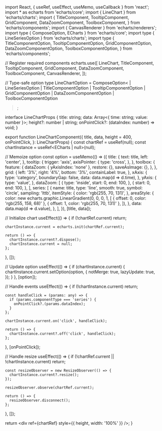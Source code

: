 import React, { useRef, useEffect, useMemo, useCallback } from 'react';
import * as echarts from 'echarts/core';
import { LineChart } from 'echarts/charts';
import {
  TitleComponent,
  TooltipComponent,
  GridComponent,
  DataZoomComponent,
  ToolboxComponent,
} from 'echarts/components';
import { CanvasRenderer } from 'echarts/renderers';
import type { ComposeOption, ECharts } from 'echarts/core';
import type { LineSeriesOption } from 'echarts/charts';
import type {
  TitleComponentOption,
  TooltipComponentOption,
  GridComponentOption,
  DataZoomComponentOption,
  ToolboxComponentOption,
} from 'echarts/components';

// Register required components
echarts.use([
  LineChart,
  TitleComponent,
  TooltipComponent,
  GridComponent,
  DataZoomComponent,
  ToolboxComponent,
  CanvasRenderer,
]);

// Type-safe option
type LineChartOption = ComposeOption<
  | LineSeriesOption
  | TitleComponentOption
  | TooltipComponentOption
  | GridComponentOption
  | DataZoomComponentOption
  | ToolboxComponentOption
>;

interface LineChartProps {
  title: string;
  data: Array<{ time: string; value: number }>;
  height?: number | string;
  onPointClick?: (dataIndex: number) => void;
}

export function LineChartComponent({
  title,
  data,
  height = 400,
  onPointClick,
}: LineChartProps) {
  const chartRef = useRef<HTMLDivElement>(null);
  const chartInstance = useRef<ECharts | null>(null);

  // Memoize option
  const option = useMemo<LineChartOption>(() => ({
    title: {
      text: title,
      left: 'center',
    },
    tooltip: {
      trigger: 'axis',
      axisPointer: {
        type: 'cross',
      },
    },
    toolbox: {
      feature: {
        dataZoom: { yAxisIndex: 'none' },
        restore: {},
        saveAsImage: {},
      },
    },
    grid: {
      left: '3%',
      right: '4%',
      bottom: '3%',
      containLabel: true,
    },
    xAxis: {
      type: 'category',
      boundaryGap: false,
      data: data.map(d => d.time),
    },
    yAxis: {
      type: 'value',
    },
    dataZoom: [
      {
        type: 'inside',
        start: 0,
        end: 100,
      },
      {
        start: 0,
        end: 100,
      },
    ],
    series: [
      {
        name: title,
        type: 'line',
        smooth: true,
        symbol: 'circle',
        sampling: 'lttb',
        itemStyle: {
          color: 'rgb(255, 70, 131)',
        },
        areaStyle: {
          color: new echarts.graphic.LinearGradient(0, 0, 0, 1, [
            { offset: 0, color: 'rgb(255, 158, 68)' },
            { offset: 1, color: 'rgb(255, 70, 131)' },
          ]),
        },
        data: data.map(d => d.value),
      },
    ],
  }), [title, data]);

  // Initialize chart
  useEffect(() => {
    if (!chartRef.current) return;

    chartInstance.current = echarts.init(chartRef.current);

    return () => {
      chartInstance.current?.dispose();
      chartInstance.current = null;
    };
  }, []);

  // Update option
  useEffect(() => {
    if (chartInstance.current) {
      chartInstance.current.setOption(option, {
        notMerge: true,
        lazyUpdate: true,
      });
    }
  }, [option]);

  // Handle events
  useEffect(() => {
    if (!chartInstance.current) return;

    const handleClick = (params: any) => {
      if (params.componentType === 'series') {
        onPointClick?.(params.dataIndex);
      }
    };

    chartInstance.current.on('click', handleClick);

    return () => {
      chartInstance.current?.off('click', handleClick);
    };
  }, [onPointClick]);

  // Handle resize
  useEffect(() => {
    if (!chartRef.current || !chartInstance.current) return;

    const resizeObserver = new ResizeObserver(() => {
      chartInstance.current?.resize();
    });

    resizeObserver.observe(chartRef.current);

    return () => {
      resizeObserver.disconnect();
    };
  }, []);

  return <div ref={chartRef} style={{ height, width: '100%' }} />;
}